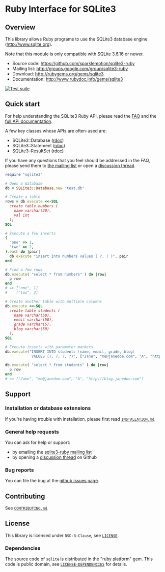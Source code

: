 # Ruby Interface for SQLite3

## Overview

This library allows Ruby programs to use the SQLite3 database engine (http://www.sqlite.org).

Note that this module is only compatible with SQLite 3.6.16 or newer.

* Source code: https://github.com/sparklemotion/sqlite3-ruby
* Mailing list: http://groups.google.com/group/sqlite3-ruby
* Download: http://rubygems.org/gems/sqlite3
* Documentation: http://www.rubydoc.info/gems/sqlite3

[![Test suite](https://github.com/sparklemotion/sqlite3-ruby/actions/workflows/ci.yml/badge.svg)](https://github.com/sparklemotion/sqlite3-ruby/actions/workflows/ci.yml)


## Quick start

For help understanding the SQLite3 Ruby API, please read the [FAQ](./FAQ.md) and the [full API documentation](https://rubydoc.info/gems/sqlite3).

A few key classes whose APIs are often-used are:

- SQLite3::Database ([rdoc](https://rubydoc.info/gems/sqlite3/SQLite3/Database))
- SQLite3::Statement ([rdoc](https://rubydoc.info/gems/sqlite3/SQLite3/Statement))
- SQLite3::ResultSet ([rdoc](https://rubydoc.info/gems/sqlite3/SQLite3/ResultSet))

If you have any questions that you feel should be addressed in the FAQ, please send them to [the mailing list](http://groups.google.com/group/sqlite3-ruby) or open a [discussion thread](https://github.com/sparklemotion/sqlite3-ruby/discussions/categories/q-a).


``` ruby
require "sqlite3"

# Open a database
db = SQLite3::Database.new "test.db"

# Create a table
rows = db.execute <<-SQL
  create table numbers (
    name varchar(30),
    val int
  );
SQL

# Execute a few inserts
{
  "one" => 1,
  "two" => 2,
}.each do |pair|
  db.execute "insert into numbers values ( ?, ? )", pair
end

# Find a few rows
db.execute( "select * from numbers" ) do |row|
  p row
end
# => ["one", 1]
#    ["two", 2]

# Create another table with multiple columns
db.execute <<-SQL
  create table students (
    name varchar(50),
    email varchar(50),
    grade varchar(5),
    blog varchar(50)
  );
SQL

# Execute inserts with parameter markers
db.execute("INSERT INTO students (name, email, grade, blog)
            VALUES (?, ?, ?, ?)", ["Jane", "me@janedoe.com", "A", "http://blog.janedoe.com"])

db.execute( "select * from students" ) do |row|
  p row
end
# => ["Jane", "me@janedoe.com", "A", "http://blog.janedoe.com"]
```

## Support

### Installation or database extensions

If you're having trouble with installation, please first read [`INSTALLATION.md`](./INSTALLATION.md).

### General help requests

You can ask for help or support:

* by emailing the [sqlite3-ruby mailing list](http://groups.google.com/group/sqlite3-ruby)
* by opening a [discussion thread](https://github.com/sparklemotion/sqlite3-ruby/discussions/categories/q-a) on Github

### Bug reports

You can file the bug at the [github issues page](https://github.com/sparklemotion/sqlite3-ruby/issues).


## Contributing

See [`CONTRIBUTING.md`](./CONTRIBUTING.md).


## License

This library is licensed under `BSD-3-Clause`, see [`LICENSE`](./LICENSE).


### Dependencies

The source code of `sqlite` is distributed in the "ruby platform" gem. This code is public domain, see [`LICENSE-DEPENDENCIES`](./LICENSE-DEPENDENCIES) for details.
